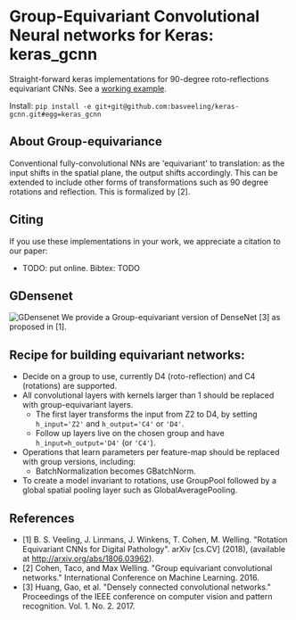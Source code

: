 # Group-Equivariant Convolutional Neural networks for Keras: keras_gcnn
Straight-forward keras implementations for 90-degree roto-reflections equivariant CNNs. See a [working example](https://github.com/basveeling/keras-gcnn/blob/master/examples/g_densnet_cifar.py).

Install: `pip install -e git+git@github.com:basveeling/keras-gcnn.git#egg=keras_gcnn`
## About Group-equivariance
Conventional fully-convolutional NNs are 'equivariant' to translation: as the input shifts in the spatial plane, the output shifts accordingly. This can be extended to include other forms of transformations such as 90 degree rotations and reflection. This is formalized by [2].

## Citing
If you use these implementations in your work, we appreciate a citation to our paper:
- TODO: put online.
Bibtex: TODO

## GDensenet
![GDensenet](https://github.com/basveeling/keras-gcnn/blob/master/model.png)
We provide a Group-equivariant version of DenseNet [3] as proposed in [1].

## Recipe for building equivariant networks:
- Decide on a group to use, currently D4 (roto-reflection) and C4 (rotations) are supported.
- All convolutional layers with kernels larger than 1 should be replaced with group-equivariant layers.
    - The first layer transforms the input from Z2 to D4, by setting `h_input='Z2'` and `h_output='C4'` or `'D4'`.
    - Follow up layers live on the chosen group and have `h_input=h_output='D4'` (or `'C4'`).
- Operations that learn parameters per feature-map should be replaced with group versions, including:
    - BatchNormalization becomes GBatchNorm.
- To create a model invariant to rotations, use GroupPool followed by a global spatial pooling layer such as GlobalAveragePooling.

## References
- [1] B. S. Veeling, J. Linmans, J. Winkens, T. Cohen, M. Welling. "Rotation Equivariant CNNs for Digital Pathology". arXiv [cs.CV] (2018), (available at http://arxiv.org/abs/1806.03962).
- [2] Cohen, Taco, and Max Welling. "Group equivariant convolutional networks." International Conference on Machine Learning. 2016.
- [3] Huang, Gao, et al. "Densely connected convolutional networks." Proceedings of the IEEE conference on computer vision and pattern recognition. Vol. 1. No. 2. 2017.
